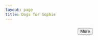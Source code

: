 ```yaml
---
layout: page
title: Dogs for Sophie
---
```


<link rel="stylesheet" href="/css/main.css" type="text/css">
<link rel="stylesheet" href="/css/stock.css" type="text/css">

<script src="http://ajax.googleapis.com/ajax/libs/jquery/1.11.1/jquery.min.js"></script>
<script src="https://www.google.com/jsapi"></script>
<script type="text/javascript">

  google.load('search', '1');

  var imageSearch;

  var searchTerms = [
    'cute puppies',
    'cute puppies wearing boots',
    'dogs with boots',
    'small puppies',
    'small dogs',
    'puppies with boots',
    'dogs wearing clothes',
    'puppies wearing clothes',
    'dogs with clothes',
    'puppies with clothes',
    'dogs wearing costumes',
    'puppies wearing costumes',
    'adorable puppies',
    'small white dogs',
    'small white puppies'
  ];

  var page = 0;

  function buildImage(result) {

    var img = document.createElement('img');
    var div = document.createElement('div');

    div.style.clear = 'both';
    div.style.margin = '20px auto';
    div.style.maxWidth = '100%';
    div.setAttribute('class', 'centered');

    img.style.width = result.width + 'px';
    img.style.maxWidth = '100%';
    img.style.margin = '0 auto';
    img.style.display = 'block';

    var container = document.getElementById('image-container');

    img.onload = function() {
      div.appendChild(img);
      container.appendChild(div);
    };

    img.src = result.url;
  }

  function searchComplete() {

    console.log(imageSearch.cursor.pages);
    //imageSearch.gotoPage(2);

    imageSearch.results.forEach(function (result) {
      buildImage(result);
    });
  }

  function onLoad() {
    imageSearch = new google.search.ImageSearch();
    imageSearch.setResultSetSize(8);
    imageSearch.setSearchCompleteCallback(this, searchComplete, null);
    var searchTerm = searchTerms[Math.floor(Math.random() * searchTerms.length)];
    console.log(searchTerm);
    imageSearch.execute(searchTerm);
  }

  google.setOnLoadCallback(onLoad);

  $(document).ready(function() {
    $('#more').click(function() {
      if (page === 8) {
        alert('there are no more puppies :(');
      } else {
        imageSearch.gotoPage(++page);
      }
    });
  });

</script>

<div id="image-container">
</div>

<div style="margin:20px auto;width:50px;">
  <button class="btn" id="more">More</button>
</div>

